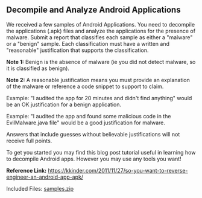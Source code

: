 Decompile and Analyze Android Applications
---------------------------------------------------------

We received a few samples of Android Applications.  You need to decompile the applications (.apk) files and analyze the applications for the presence of malware.  Submit a report that classifies each sample as either a "malware" or a "benign" sample.  Each classification must have a written and "reasonable" justification that supports the classification.  

**Note 1:** Benign is the absence of malware (ie you did not detect malware, so it is classified as benign).

**Note 2:** A reasonable justification means you must provide an explanation of the malware or reference a code snippet to support to claim.  

Example: "I audited the app for 20 minutes and didn't find anything" would be an OK justification for a benign application.  

Example: "I audited the app and found some malicious code in the EvilMalware.java file" would be a good justification for malware.

Answers that include guesses without believable justifications will not receive full points.

To get you started you may find this blog post tutorial useful in learning how to decompile Android apps.  However you may use any tools you want!

**Reference Link:**
https://kkinder.com/2011/11/27/so-you-want-to-reverse-engineer-an-android-app-apk/

Included Files: [samples.zip](./samples.zip)
